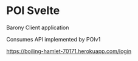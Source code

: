 # POI Svelte

Barony Client application

Consumes API implemented by 
POIv1

https://boiling-hamlet-70171.herokuapp.com/login
